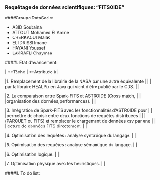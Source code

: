 ### Requêtage de données scientifiques: “FITSOIDE”

####Groupe DataScale:

- ABID Soukaina
- ATTOUT Mohamed El Amine
- CHERKAOUI Malak
- EL IDRISSI Imane
- HAYANI Youssef
- LAKRAFLI Chaymae

####I. Etat d’avancement:

|    **Tâche                                                           |     **Attribuée à|        

|1. Remplacement de la librairie de la NASA par une autre équivalente  |                  |
| par la libraire HEALPix en Java qui vient d’être publié par le CDS.  |                  |

|2. La comparaison entre Spark-FITS et ASTROIDE (Cross match,          |                  |
|organisation des données,performances).                               |                  |

|3. Intégration de Spark-FITS avec les fonctionnalités d’ASTROIDE pour |                  |
|permettre de choisir entre deux fonctions de requêtes distribuées     |                  |
|(PARQUET ou FITS) et remplacer le chargement de données csv par une   |                  |
|lecture de données FITS directement.                                  |                  |

|4. Optimisation des requêtes : analyse syntaxique du langage.         |                  |

|5. Optimisation des requêtes : analyse sémantique du langage.         |                  |

|6. Optimisation logique.                                              |                  |

|7. Optimisation physique avec les heuristiques.                       |                  |

  
  ####II. To do list:
  
